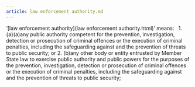 ```yaml
---
article: law enforcement authority.md
---
```


‘[law enforcement authority](law enforcement authority.html)’ means:  
	1. {a}(a)any public authority competent for the prevention, investigation, detection or prosecution of criminal offences or the execution of criminal penalties, including the safeguarding against and the prevention of threats to public security; or
	2. (b)any other body or entity entrusted by Member State law to exercise public authority and public powers for the purposes of the prevention, investigation, detection or prosecution of criminal offences or the execution of criminal penalties, including the safeguarding against and the prevention of threats to public security;
